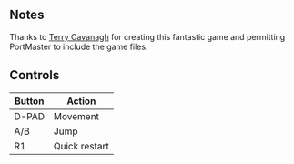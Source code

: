 ## Notes

Thanks to [Terry Cavanagh](https://terrycavanagh.itch.io) for creating this fantastic game and permitting PortMaster to include the game files.


## Controls

| Button | Action        |
| ------ | ------------- |
| D-PAD  | Movement      |
| A/B    | Jump          |
| R1     | Quick restart |
